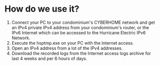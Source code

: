 # How do we use it?
1. Connect your PC to your condominium's CYBERHOME network and get an IPv4 private IPv4 address from your condominium's router, or the IPv6 Internet which can be accessed to the Hurricane Electric IPv6 Network.
2. Execute the hsptmp.exe on your PC with the Internet access.
3. Open an IPv4 address from a lot of the IPv4 addresses.
4. Download the recorded logs from the Internet access logs archive for last 4 weeks and per 6 hours of days.
